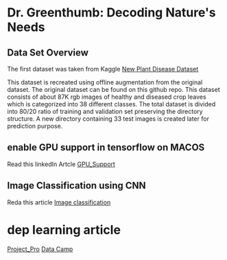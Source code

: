 # Dr. Greenthumb: Decoding Nature's Needs

## Data Set Overview
The first dataset was taken from Kaggle 
[New Plant Disease Dataset](https://www.kaggle.com/datasets/vipoooool/new-plant-diseases-dataset/data)

This dataset is recreated using offline augmentation from the original dataset. The original dataset can be found on this github repo. This dataset consists of about 87K rgb images of healthy and diseased crop leaves which is categorized into 38 different classes. The total dataset is divided into 80/20 ratio of training and validation set preserving the directory structure. A new directory containing 33 test images is created later for prediction purpose.

## enable GPU support in tensorflow on MACOS
Read this linkedIn Artcle
[GPU_Support](https://www.linkedin.com/pulse/how-enable-gpu-support-tensorflow-pytorch-macos-michael-hannecke-ocoye/)

## Image Classification using CNN
Reda this article
[Image classification](https://datagen.tech/guides/image-classification/image-classification-using-cnn/)

# dep learning article
[Project_Pro](https://www.projectpro.io/article/learn-deep-learning/725)
[Data Camp](https://www.datacamp.com/tutorial/tutorial-deep-learning-tutorial)
